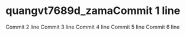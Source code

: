# quangvt7689d_zamaCommit 1 line
Commit 2 line
Commit 3 line
Commit 4 line
Commit 5 line
Commit 6 line
